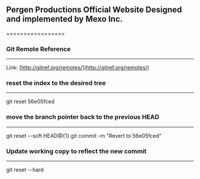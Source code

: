 ## Pergen Productions Official Website Designed and implemented by Mexo Inc.
=================

### Git Remote Reference
---------
Link: [http://gitref.org/remotes/](http://gitref.org/remotes/)

### reset the index to the desired tree
---------
git reset 56e05fced

### move the branch pointer back to the previous HEAD
---------
git reset --soft HEAD@{1}
git commit -m "Revert to 56e05fced"

### Update working copy to reflect the new commit
---------
git reset --hard
